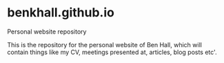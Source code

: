 # benkhall.github.io
Personal website repository

This is the repository for the personal website of Ben Hall, which will contain things like my CV, meetings presented at, articles, blog posts etc'. 
